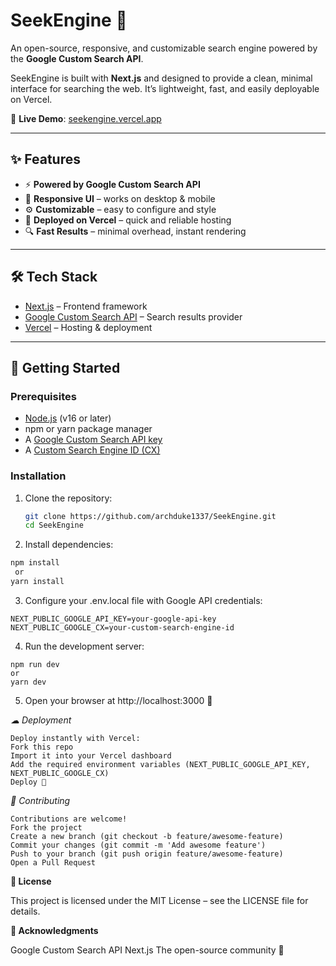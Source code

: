 # SeekEngine 🔎  
An open-source, responsive, and customizable search engine powered by the **Google Custom Search API**.  

SeekEngine is built with **Next.js** and designed to provide a clean, minimal interface for searching the web. It’s lightweight, fast, and easily deployable on Vercel.  

🔗 **Live Demo**: [seekengine.vercel.app](https://seekengine.vercel.app)  

---

## ✨ Features
- ⚡ **Powered by Google Custom Search API**  
- 🎨 **Responsive UI** – works on desktop & mobile  
- ⚙️ **Customizable** – easy to configure and style  
- 🚀 **Deployed on Vercel** – quick and reliable hosting  
- 🔍 **Fast Results** – minimal overhead, instant rendering  

---

## 🛠 Tech Stack
- [Next.js](https://nextjs.org/) – Frontend framework  
- [Google Custom Search API](https://developers.google.com/custom-search) – Search results provider  
- [Vercel](https://vercel.com/) – Hosting & deployment  

---

## 🚀 Getting Started

### Prerequisites
- [Node.js](https://nodejs.org/) (v16 or later)  
- npm or yarn package manager  
- A [Google Custom Search API key](https://developers.google.com/custom-search/v1/overview)  
- A [Custom Search Engine ID (CX)](https://programmablesearchengine.google.com/)  

### Installation
1. Clone the repository:
   ```bash
   git clone https://github.com/archduke1337/SeekEngine.git
   cd SeekEngine
     ```

2. Install dependencies:

```bash
npm install
 or
yarn install
   ```


3. Configure your .env.local file with Google API credentials:
```
NEXT_PUBLIC_GOOGLE_API_KEY=your-google-api-key
NEXT_PUBLIC_GOOGLE_CX=your-custom-search-engine-id
  ```
4. Run the development server:
  ```
npm run dev
or
yarn dev
  ```
5. Open your browser at http://localhost:3000 🎉

*☁ Deployment*
  ```
Deploy instantly with Vercel:
Fork this repo
Import it into your Vercel dashboard
Add the required environment variables (NEXT_PUBLIC_GOOGLE_API_KEY, NEXT_PUBLIC_GOOGLE_CX)
Deploy 🚀
  ```

*🤝 Contributing*
  ```
Contributions are welcome!
Fork the project
Create a new branch (git checkout -b feature/awesome-feature)
Commit your changes (git commit -m 'Add awesome feature')
Push to your branch (git push origin feature/awesome-feature)
Open a Pull Request
  ```
 **📜 License**

This project is licensed under the MIT License – see the LICENSE file for details.





**🙏 Acknowledgments**

Google Custom Search API
Next.js
The open-source community 🚀
